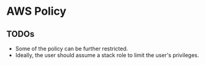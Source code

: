# AWS Policy

## TODOs

- Some of the policy can be further restricted.
- Ideally, the user should assume a stack role to limit the user's privileges.
